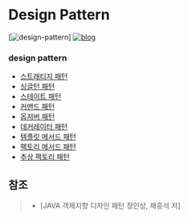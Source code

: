 # Design Pattern

[![design-pattern](https://img.shields.io/badge/SW-DesignPattern-green?style=plastic)]
[![blog](https://img.shields.io/badge/blog-hansol's%20%EA%B0%9C%EB%B0%9C%20%EB%B8%94%EB%A1%9C%EA%B7%B8%3B-yellow?style=plastic)](https://mentalk94.github.io/)

### design pattern 
* [스트래티지 패턴](https://mentalk94.github.io/designpattern/2020/06/11/StrategyPattern.html)
* [싱글턴 패턴](https://mentalk94.github.io/designpattern/2020/06/10/SingletonPattern.html)
* [스테이트 패턴](https://mentalk94.github.io/designpattern/2020/06/10/StatePattern.html)
* [커맨드 패턴](https://mentalk94.github.io/designpattern/2020/06/15/CommandPattern.html)
* [옵저버 패턴](https://mentalk94.github.io/designpattern/2020/06/21/ObserverPattern.html)
* [데커레이터 패턴]()
* [템플릿 메서드 패턴](https://mentalk94.github.io/designpattern/2020/06/12/TemplateMethodPattern.html)
* [팩토리 메서드 패턴]()
* [추상 팩토리 패턴]()

## 참조
> - [JAVA 객체지향 디자인 패턴 정인상, 채흥석 저]